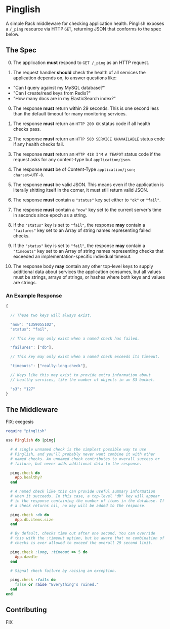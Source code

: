# Pinglish

A simple Rack middleware for checking application health. Pinglish
exposes a `/_ping` resource via HTTP `GET`, returning JSON that
conforms to the spec below.

## The Spec

0. The application __must__ respond to `GET /_ping` as an HTTP request.

0. The request handler __should__ check the health of all services the
  application depends on, to answer questions like:

  * "Can I query against my MySQL database?"
  * "Can I create/read keys from Redis?"
  * "How many docs are in my ElasticSearch index?"

0. The response __must__ return within 29 seconds. This is one second
   less than the default timeout for many monitoring services.

0. The response __must__ return an `HTTP 200 OK` status code if all
   health checks pass.

0. The response __must__ return an `HTTP 503 SERVICE UNAVAILABLE`
   status code if any health checks fail.

0. The response __must__ return an `HTTP 418 I'M A TEAPOT` status code
   if the request asks for any content-type but `application/json`.

0. The response __must__ be of Content-Type `application/json;
   charset=UTF-8`.

0. The response __must__ be valid JSON. This means even if the
   application is literally shitting itself in the corner, it must
   still return valid JSON.

0. The response __must__ contain a `"status"` key set either to `"ok"`
   or `"fail"`.

0. The response __must__ contain a `"now"` key set to the current
   server's time in seconds since epoch as a string.

0. If the `"status"` key is set to `"fail"`, the response __may__
   contain a `"failures"` key set to an Array of string names
   representing failed checks.

0. If the `"status"` key is set to `"fail"`, the response __may__
   contain a `"timeouts"` key set to an Array of string names
   representing checks that exceeded an implementation-specific
   individual timeout.

0. The response body __may__ contain any other top-level keys to
   supply additional data about services the application consumes, but
   all values must be strings, arrays of strings, or hashes where both
   keys and values are strings.

### An Example Response

```javascript
{

  // These two keys will always exist.

  "now": "1359055102",
  "status": "fail",

  // This key may only exist when a named check has failed.

  "failures": ["db"],

  // This key may only exist when a named check exceeds its timeout.

  "timeouts": ["really-long-check"],

  // Keys like this may exist to provide extra information about
  // healthy services, like the number of objects in an S3 bucket.

  "s3": "127"
}
```

## The Middleware

FIX: exegesis

```ruby
require "pinglish"

use Pinglish do |ping|

  # A single unnamed check is the simplest possible way to use
  # Pinglish, and you'll probably never want combine it with other
  # named checks. An unnamed check contributes to overall success or
  # failure, but never adds additional data to the response.

  ping.check do
    App.healthy?
  end

  # A named check like this can provide useful summary information
  # when it succeeds. In this case, a top-level "db" key will appear
  # in the response containing the number of items in the database. If
  # a check returns nil, no key will be added to the response.

  ping.check :db do
    App.db.items.size
  end

  # By default, checks time out after one second. You can override
  # this with the :timeout option, but be aware that no combination of
  # checks is ever allowed to exceed the overall 29 second limit.

  ping.check :long, :timeout => 5 do
    App.dawdle
  end

  # Signal check failure by raising an exception.

  ping.check :fails do
    false or raise "Everything's ruined."
  end
end
```

## Contributing

FIX
